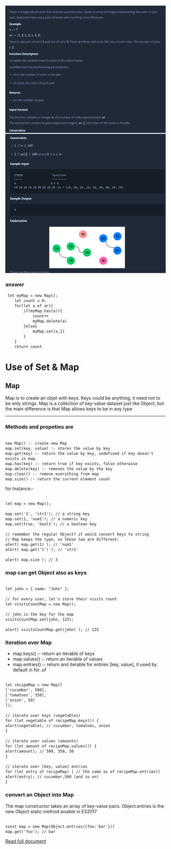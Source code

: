 ![img](https://github.com/RahulTinku/Interview-questions/blob/main/JS/algo-sales-by-match/img/temp4.PNG)
![img](https://github.com/RahulTinku/Interview-questions/blob/main/JS/algo-sales-by-match/img/temp5.PNG)

### answer

```
 let myMap = new Map();
    let count = 0;
    for(let a of ar){
        if(myMap.has(a)){
            count++
            myMap.delete(a)
        }else{
            myMap.set(a,1)
        }
    }
    return count
```

# Use of Set & Map

## Map

Map is to create an objet with keys. Keys could be anything, it need not to be only strings.
Map is a collection of key-value dataset just like Object, but the main difference is that Map allows keys to be in any type

---

### Methods and propeties are

```

new Map() :- create new Map
map.set(key, value) :- stores the value by key
map.get(key) :- return the value by key, undefined if key doesn't exists in map.
map.has(key) :- return true if key exists, false otherwise
map.delete(key) :- removes the value by the key
map.clear() :- remove everything from map
map.size() :- return the current element count

```

for Instance:-

```

let map = new Map();

map.set('1', 'str1'); // a string key
map.set(1, 'num1'); // a numeric key
map.set(true, 'bool1'); // a boolean key

// remember the regular Object? it would convert keys to string
// Map keeps the type, so these two are different:
alert( map.get(1) ); // 'num1'
alert( map.get('1') ); // 'str1'

alert( map.size ); // 3

```

### map can get Object also as keys

```

let john = { name: "John" };

// for every user, let's store their visits count
let visitsCountMap = new Map();

// john is the key for the map
visitsCountMap.set(john, 123);

alert( visitsCountMap.get(john) ); // 123

```

### Iteration over Map

- map.keys() :- return an iterable of keys
- map.values() :- return an iterable of values
- map.entries() :- return and iterable for entries [key, value], it used by default in for..of

```

let recipeMap = new Map([
['cucumber', 500],
['tomatoes', 350],
['onion', 50]
]);

// iterate over keys (vegetables)
for (let vegetable of recipeMap.keys()) {
alert(vegetable); // cucumber, tomatoes, onion
}

// iterate over values (amounts)
for (let amount of recipeMap.values()) {
alert(amount); // 500, 350, 50
}

// iterate over [key, value] entries
for (let entry of recipeMap) { // the same as of recipeMap.entries()
alert(entry); // cucumber,500 (and so on)
}

```

### convert an Object into Map

The map constructor takes an array of key-value pairs.
Object.entries is the new Object static method aviable in ES2017

```

const map = new Map(Object.entries({foo:'bar'}))
map.get('foo'); // bar
```

[Read full document](https://javascript.info/map-set)
